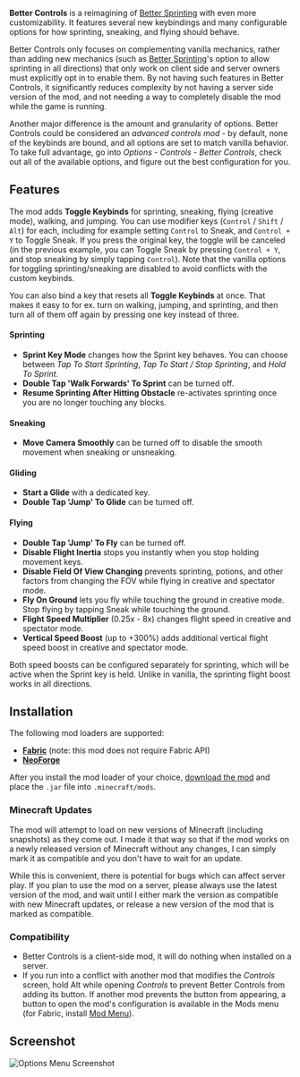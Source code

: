 **Better Controls** is a reimagining of [Better Sprinting](https://www.curseforge.com/minecraft/mc-mods/better-sprinting) with even more customizability. It features several new keybindings and many configurable options for how sprinting, sneaking, and flying should behave.

Better Controls only focuses on complementing vanilla mechanics, rather than adding new mechanics (such as [Better Sprinting](https://www.curseforge.com/minecraft/mc-mods/better-sprinting)'s option to allow sprinting in all directions) that only work on client side and server owners must explicitly opt in to enable them. By not having such features in Better Controls, it significantly reduces complexity by not having a server side version of the mod, and not needing a way to completely disable the mod while the game is running.

Another major difference is the amount and granularity of options. Better Controls could be considered an *advanced controls mod* - by default, none of the keybinds are bound, and all options are set to match vanilla behavior. To take full advantage, go into *Options - Controls - Better Controls*, check out all of the available options, and figure out the best configuration for you.

## Features

The mod adds **Toggle Keybinds** for sprinting, sneaking, flying (creative mode), walking, and jumping. You can use modifier keys (`Control` / `Shift` / `Alt`) for each, including for example setting `Control` to Sneak, and `Control + Y` to Toggle Sneak. If you press the original key, the toggle will be canceled (in the previous example, you can Toggle Sneak by pressing `Control + Y`, and stop sneaking by simply tapping `Control`). Note that the vanilla options for toggling sprinting/sneaking are disabled to avoid conflicts with the custom keybinds.

You can also bind a key that resets all **Toggle Keybinds** at once. That makes it easy to for ex. turn on walking, jumping, and sprinting, and then turn all of them off again by pressing one key instead of three.

#### Sprinting

* **Sprint Key Mode** changes how the Sprint key behaves. You can choose between *Tap To Start Sprinting*, *Tap To Start / Stop Sprinting*, and *Hold To Sprint*.
* **Double Tap 'Walk Forwards' To Sprint** can be turned off.
* **Resume Sprinting After Hitting Obstacle** re-activates sprinting once you are no longer touching any blocks.

#### Sneaking

* **Move Camera Smoothly** can be turned off to disable the smooth movement when sneaking or unsneaking.

#### Gliding

* **Start a Glide** with a dedicated key.
* **Double Tap 'Jump' To Glide** can be turned off.

#### Flying

* **Double Tap 'Jump' To Fly** can be turned off.
* **Disable Flight Inertia** stops you instantly when you stop holding movement keys.
* **Disable Field Of View Changing** prevents sprinting, potions, and other factors from changing the FOV while flying in creative and spectator mode.
* **Fly On Ground** lets you fly while touching the ground in creative mode. Stop flying by tapping Sneak while touching the ground.
* **Flight Speed Multiplier** (0.25x - 8x) changes flight speed in creative and spectator mode.
* **Vertical Speed Boost** (up to +300%) adds additional vertical flight speed boost in creative and spectator mode.

Both speed boosts can be configured separately for sprinting, which will be active when the Sprint key is held. Unlike in vanilla, the sprinting flight boost works in all directions.

## Installation

The following mod loaders are supported:

* **[Fabric](https://fabricmc.net/use/)** (note: this mod does not require Fabric API)
* **[NeoForge](https://neoforged.net/)**

After you install the mod loader of your choice, [download the mod](https://www.curseforge.com/minecraft/mc-mods/better-controls/files) and place the `.jar` file into `.minecraft/mods`.

### Minecraft Updates

The mod will attempt to load on new versions of Minecraft (including snapshots) as they come out. I made it that way so that if the mod works on a newly released version of Minecraft without any changes, I can simply mark it as compatible and you don't have to wait for an update.

While this is convenient, there is potential for bugs which can affect server play. If you plan to use the mod on a server, please always use the latest version of the mod, and wait until I either mark the version as compatible with new Minecraft updates, or release a new version of the mod that is marked as compatible.

### Compatibility

* Better Controls is a client-side mod, it will do nothing when installed on a server.
* If you run into a conflict with another mod that modifies the *Controls* screen, hold Alt while opening *Controls* to prevent Better Controls from adding its button. If another mod prevents the button from appearing, a button to open the mod's configuration is available in the Mods menu (for Fabric, install [Mod Menu](https://www.curseforge.com/minecraft/mc-mods/modmenu)).

## Screenshot

![Options Menu Screenshot](https://repo.chylex.com/better-controls.png)
